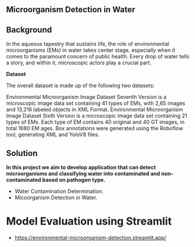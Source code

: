 ## Microorganism Detection in Water

## Background

In the aqueous tapestry that sustains life, the role of environmental microorganisms (EMs) in water takes center stage, especially when it comes to the paramount concern of public health. Every drop of water tells a story, and within it, microscopic actors play a crucial part.

**Dataset**

The overall dataset is made up of the following two datasets:

Environmental Microorganism Image Dataset Seventh Version is a microscopic image data set containing 41 types of EMs, with 2,65 images and 13,216 labeled objects in XML Format.
Environmental Microorganism Image Dataset Sixth Version is a microscopic image data set containing 21 types of EMs. Each type of EM contains 40 original and 40 GT images, in total 1680 EM ages.
Box annotations were generated using the Roboflow tool, generating XML and YoloV8 files.
## Solution
**In this project we aim to develop application that can detect microorganisms and classifying water into contaminated and non-contaminated based on pathogen type.**

- Water Contamination Determination.
- Micoorganism Detection in Water.

# Model Evaluation using Streamlit
- https://environmental-microorganism-detection.streamlit.app/
